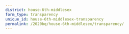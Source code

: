```yaml
---
district: house-6th-middlesex
form_type: transparency
unique_id: house-6th-middlesex-transparency
permalink: /2020bq/house-6th-middlesex/transparency/
---
```


